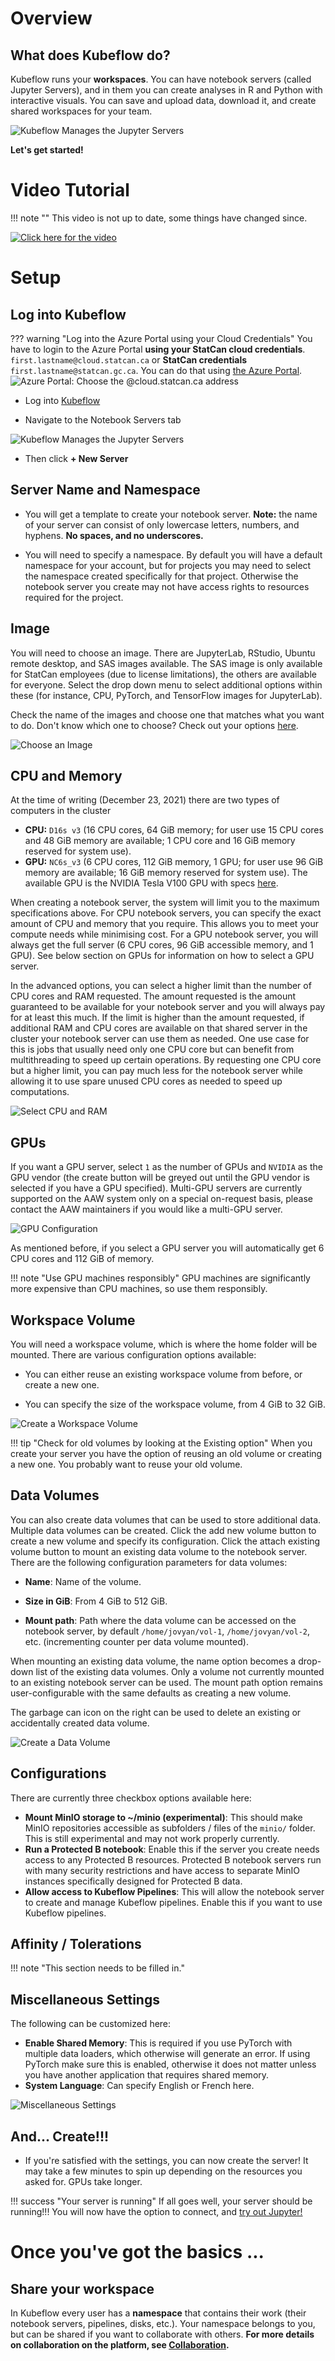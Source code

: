 # Overview

## What does Kubeflow do?

Kubeflow runs your **workspaces**. You can have notebook servers (called Jupyter
Servers), and in them you can create analyses in R and Python with interactive
visuals. You can save and upload data, download it, and create shared workspaces
for your team.

![Kubeflow Manages the Jupyter Servers](../images/jupyter_visual.png)

**Let's get started!**

# Video Tutorial

<!-- prettier-ignore -->
!!! note ""
    This video is not up to date, some things have changed since.

[![Click here for the video](../images/KubeflowVideo.PNG)](https://www.youtube.com/watch?v=xaI6ExYdxc4&list=PL1zlA2D7AHugkDdiyeUHWOKGKUd3MB_nD&index=1 "Advanced Analytics Workspace - Kubeflow Getting Started")

# Setup

## Log into Kubeflow

<!-- prettier-ignore -->
??? warning "Log into the Azure Portal using your Cloud Credentials"
    You have to login to the Azure Portal **using your StatCan cloud credentials**.
    `first.lastname@cloud.statcan.ca` or **StatCan credentials**
    `first.lastname@statcan.gc.ca`. You can do that using
    [the Azure Portal](https://portal.azure.com).
    ![Azure Portal: Choose the `@cloud.statcan.ca` address](../images/azure-login.png)

- Log into [Kubeflow](https://kubeflow.aaw.cloud.statcan.ca)

- Navigate to the Notebook Servers tab

![Kubeflow Manages the Jupyter Servers](../images/readme/kubeflow_ui.png)

- Then click **+ New Server**

## Server Name and Namespace

- You will get a template to create your notebook server. **Note:** the name of
  your server can consist of only lowercase letters, numbers, and hyphens. **No spaces, and no
  underscores.**

- You will need to specify a namespace. By default you will have a default
  namespace for your account, but for projects you may need to select the
  namespace created specifically for that project. Otherwise the notebook server
  you create may not have access rights to resources required for the project.

## Image

You will need to choose an image. There are JupyterLab, RStudio, Ubuntu remote
desktop, and SAS images available. The SAS image is only available for StatCan
employees (due to license limitations), the others are available for everyone.
Select the drop down menu to select additional options within these (for
instance, CPU, PyTorch, and TensorFlow images for JupyterLab).

Check the name of the images and choose one that matches what you want to do. Don't know
which one to choose? Check out your options [here](./Selecting-an-Image.md).

![Choose an Image](../images/select-image-screenshot.PNG)

## CPU and Memory

At the time of writing (December 23, 2021) there are two types of computers in
the cluster

 - **CPU:** `D16s v3` (16 CPU cores, 64 GiB memory; for user use 15 CPU cores
   and 48 GiB memory are available; 1 CPU core and 16 GiB memory reserved for
   system use).
 - **GPU:** `NC6s_v3` (6 CPU cores, 112 GiB memory, 1 GPU; for user use 96 GiB
   memory are available; 16 GiB memory reserved for system use). The available
   GPU is the NVIDIA Tesla V100 GPU with specs
   [here](https://images.nvidia.com/content/technologies/volta/pdf/volta-v100-datasheet-update-us-1165301-r5.pdf).

When creating a notebook server, the system will limit you to the maximum
specifications above. For CPU notebook servers, you can specify the exact
amount of CPU and memory that you require. This allows you to meet your
compute needs while minimising cost. For a GPU notebook server, you will
always get the full server (6 CPU cores, 96 GiB accessible memory, and 1 GPU).
See below section on GPUs for information on how to select a GPU server.

In the advanced options, you can select a higher limit than the number of CPU cores and
RAM requested. The amount requested is the amount guaranteed to be available for your
notebook server and you will always pay for at least this much. If the limit is higher
than the amount requested, if additional RAM and CPU cores are available on that shared
server in the cluster your notebook server can use them as needed. One use case for this
is jobs that usually need only one CPU core but can benefit from multithreading to speed
up certain operations. By requesting one CPU core but a higher limit, you can pay much
less for the notebook server while allowing it to use spare unused CPU cores as needed
to speed up computations.

![Select CPU and RAM](../images/cpu-ram-select.png)

## GPUs

If you want a GPU server, select `1` as the number of GPUs and `NVIDIA` as the GPU
vendor (the create button will be greyed out until the GPU vendor is selected if
you have a GPU specified). Multi-GPU servers are currently supported on the AAW
system only on a special on-request basis, please contact the AAW maintainers if
you would like a multi-GPU server.

![GPU Configuration](../images/kubeflow_gpu_selection.jpg)

As mentioned before, if you select a GPU server you will automatically get 6 CPU
cores and 112 GiB of memory.

<!-- prettier-ignore -->
!!! note "Use GPU machines responsibly"
    GPU machines are significantly more expensive than CPU machines,
    so use them responsibly.

## Workspace Volume

You will need a workspace volume, which is where the home folder will be mounted. There
are various configuration options available:

- You can either reuse an existing workspace volume from before, or create a new one.

- You can specify the size of the workspace volume, from 4 GiB to 32 GiB.

![Create a Workspace Volume](../images/workspace-volume.PNG)

<!-- prettier-ignore -->
!!! tip "Check for old volumes by looking at the Existing option"
    When you create your server you have the option of reusing an old volume
    or creating a new one. You probably want to reuse your old volume.

## Data Volumes

You can also create data volumes that can be used to store additional data. Multiple
data volumes can be created. Click the add new volume button to create a new volume and
specify its configuration. Click the attach existing volume button to mount an existing
data volume to the notebook server. There are the following configuration parameters for
data volumes:

- **Name**: Name of the volume.

- **Size in GiB**: From 4 GiB to 512 GiB.

- **Mount path**: Path where the data volume can be accessed on the notebook server, by
  default `/home/jovyan/vol-1`, `/home/jovyan/vol-2`, etc. (incrementing counter per data
  volume mounted).

When mounting an existing data volume, the name option becomes a drop-down list of the
existing data volumes. Only a volume not currently mounted to an existing notebook server
can be used. The mount path option remains user-configurable with the same defaults as
creating a new volume.

The garbage can icon on the right can be used to delete an existing or accidentally created
data volume.

![Create a Data Volume](../images/kubeflow_volumes.png)

## Configurations

There are currently three checkbox options available here:

- **Mount MinIO storage to ~/minio (experimental)**: This should make MinIO
  repositories accessible as subfolders / files of the `minio/` folder. This is
  still experimental and may not work properly currently.
- **Run a Protected B notebook**: Enable this if the server you create needs
  access to any Protected B resources. Protected B notebook servers run with many
  security restrictions and have access to separate MinIO instances specifically
  designed for Protected B data.
- **Allow access to Kubeflow Pipelines**: This will allow the notebook server to
  create and manage Kubeflow pipelines. Enable this if you want to use Kubeflow
  pipelines.

## Affinity / Tolerations

<!-- prettier-ignore -->
!!! note "This section needs to be filled in."

## Miscellaneous Settings

The following can be customized here:

- **Enable Shared Memory**: This is required if you use PyTorch with multiple data
  loaders, which otherwise will generate an error. If using PyTorch make sure this
  is enabled, otherwise it does not matter unless you have another application
  that requires shared memory.
- **System Language**: Can specify English or French here.

![Miscellaneous Settings](../images/misc-settings.PNG)

## And... Create!!!

- If you're satisfied with the settings, you can now create the server! It may
  take a few minutes to spin up depending on the resources you asked for. GPUs
  take longer.

<!-- prettier-ignore -->
!!! success "Your server is running"
    If all goes well, your server should be running!!! You will now have the
    option to connect, and [try out Jupyter!](/daaas/en/1-Experiments/Jupyter)

# Once you've got the basics ...

## Share your workspace

In Kubeflow every user has a **namespace** that contains their work (their
notebook servers, pipelines, disks, etc.). Your namespace belongs to you, but
can be shared if you want to collaborate with others. **For more details on
collaboration on the platform, see
[Collaboration](../4-Collaboration/Overview.md).**
